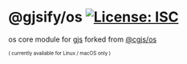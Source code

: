 # @gjsify/os [![License: ISC](https://img.shields.io/badge/License-ISC-yellow.svg)](https://opensource.org/licenses/ISC)

os core module for [gjs](https://gitlab.gnome.org/GNOME/gjs) forked from [@cgjs/os](https://github.com/cgjs/cgjs/tree/master/packages/os)

<sup><sub>( currently available for Linux / macOS only )</sub></sup>
